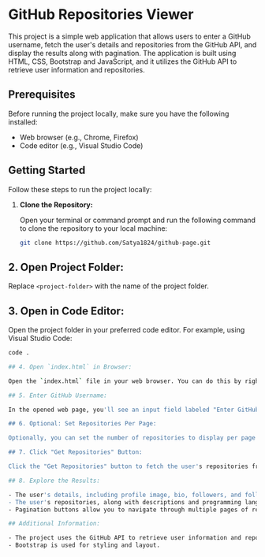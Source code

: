 # GitHub Repositories Viewer

This project is a simple web application that allows users to enter a GitHub username, fetch the user's details and repositories from the GitHub API, and display the results along with pagination. The application is built using HTML, CSS, Bootstrap and JavaScript, and it utilizes the GitHub API to retrieve user information and repositories.

## Prerequisites

Before running the project locally, make sure you have the following installed:

- Web browser (e.g., Chrome, Firefox)
- Code editor (e.g., Visual Studio Code)

## Getting Started

Follow these steps to run the project locally:

1. **Clone the Repository:**

   Open your terminal or command prompt and run the following command to clone the repository to your local machine:

   ```bash
   git clone https://github.com/Satya1824/github-page.git
   ```

## 2. Open Project Folder:

Replace `<project-folder>` with the name of the project folder.

## 3. Open in Code Editor:

Open the project folder in your preferred code editor. For example, using Visual Studio Code:

```bash
code .

## 4. Open `index.html` in Browser:

Open the `index.html` file in your web browser. You can do this by right-clicking on the file and selecting "Open with" your browser of choice.

## 5. Enter GitHub Username:

In the opened web page, you'll see an input field labeled "Enter GitHub username." Type a valid GitHub username into this field.

## 6. Optional: Set Repositories Per Page:

Optionally, you can set the number of repositories to display per page by entering a value in the "Repos Per Page" input field.

## 7. Click "Get Repositories" Button:

Click the "Get Repositories" button to fetch the user's repositories from GitHub.

## 8. Explore the Results:

- The user's details, including profile image, bio, followers, and following, will be displayed.
- The user's repositories, along with descriptions and programming languages used, will be shown.
- Pagination buttons allow you to navigate through multiple pages of repositories.

## Additional Information:

- The project uses the GitHub API to retrieve user information and repositories.
- Bootstrap is used for styling and layout.

```
